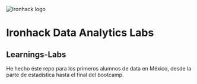 ![Ironhack logo](https://i.imgur.com/1QgrNNw.png)

# Ironhack Data Analytics Labs

## Learnings-Labs

He hecho éste repo para los primeros alumnos de data en México, desde la parte de estadística hasta el final del bootcamp.
